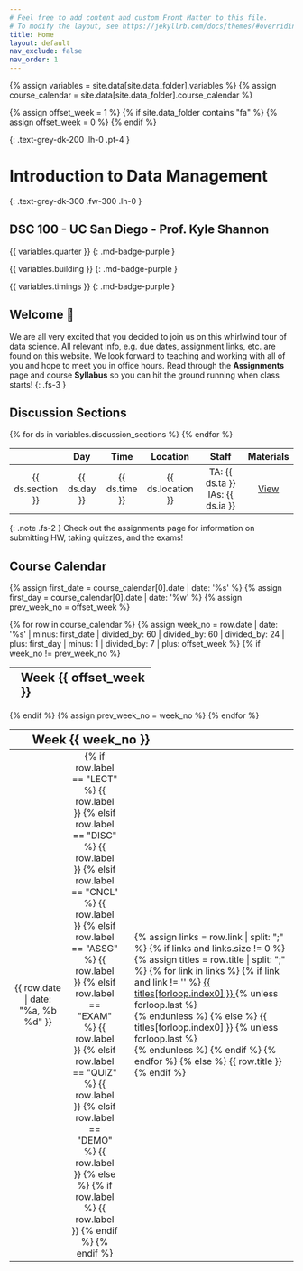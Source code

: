 ```yaml
---
# Feel free to add content and custom Front Matter to this file.
# To modify the layout, see https://jekyllrb.com/docs/themes/#overriding-theme-defaults
title: Home
layout: default
nav_exclude: false
nav_order: 1
---
```


{% assign variables = site.data[site.data_folder].variables %}
{% assign course_calendar = site.data[site.data_folder].course_calendar %}
<!-- Fall quarter starts in Week 0 while the other quarters start in Week 1 -->
{% assign offset_week = 1 %}
{% if site.data_folder contains "fa" %}
    {% assign offset_week = 0 %}
{% endif %}

{: .text-grey-dk-200 .lh-0 .pt-4 }
# Introduction to Data Management 

{: .text-grey-dk-300 .fw-300 .lh-0 }
## DSC 100 - UC San Diego - Prof. Kyle Shannon 

{{ variables.quarter }}
{: .md-badge-purple }

{{ variables.building }}
{: .md-badge-purple }

{{ variables.timings }}
{: .md-badge-purple }

<!-- {: .warning .fs-2 }
🚧 🚧 Much like UCSD ... This Course Website for the next quarter is currently under construction. Content is likely and often to change. Check back a few days before the quarter begins :) 🚧 🚧 -->


## Welcome <span title="https://jarv.is/" class="wave">👋</span> 

We are all very excited that you decided to join us on this whirlwind tour of data science. All relevant info, e.g. due dates, assignment links, etc. are found on this website.
We look forward to teaching and working with all of you and hope to meet you in office hours. Read through the **Assignments** page and course **Syllabus** so you can hit the ground running when class starts!
{: .fs-3 }

<!-- {: .note .fs-2 }
Week one I try to take as many students from the **waitlist** as I can, please email [{{ variables.cogsadvising }}](mailto:{{ variables.cogsadvising }}) with further questions. -->

## Discussion Sections

<table style="table-layout: fixed; text-align: center; width: 100%;">
    <thead>
        <tr class="header">
            <th style="width: 15%;"></th>
            <th style="width: 15%;"> Day </th>
            <th style="width: 15%;"> Time </th>
            <th style="width: 15%;"> Location </th>
            <th style="width: 25%;"> Staff </th>
            <th style="width: 15%;"> Materials </th>
        </tr>
    </thead>
    <tbody>
        {% for ds in variables.discussion_sections %}
        <tr>
            <td> {{ ds.section }} </td>
            <td> {{ ds.day }} </td>
            <td> {{ ds.time }} </td>
            <td> {{ ds.location }} </td>
            <td> TA: {{ ds.ta }} <br/> IAs: {{ ds.ia }} </td>
            <td> <a href="{{ ds.materials }}"> View </a> </td>
        </tr>
        {% endfor %}
    </tbody>
</table>

{: .note .fs-2 }
Check out the assignments page for information on submitting HW, taking quizzes, and the exams!


## Course Calendar

{% assign first_date = course_calendar[0].date | date: '%s' %}
{% assign first_day = course_calendar[0].date | date: '%w' %}
{% assign prev_week_no = offset_week %}
<table style="table-layout: fixed; text-align: left; width: 100%;">
    <colspan>
        <col style="width: 20%;">
        <col style="width: 20%; border: none">
        <col style="width: 60%; border: none">
    </colspan>
    <thead>
        <tr class="header">
            <th colspan="3" style="padding-left:8%; font-size-adjust:0.75"> Week {{ offset_week }} </th>
        </tr>
    </thead>
    <tbody>
{% for row in course_calendar %}
    {% assign week_no = row.date | date: '%s' | minus: first_date | divided_by: 60 | divided_by: 60 | divided_by: 24 | plus: first_day | minus: 1 | divided_by: 7 | plus: offset_week %}
    <!-- Week number is calculated as follows. Take the current row date as epoch and subtract the first date from course calendar.
    Convert it to number of days (How many days ahead is the current row date from first date) and add the day number of the first day of the week.
    Sunday is considered as 0, Monday as 1 and so on (strftime), but to start our week from Monday, we subtract 1 and then divide by 7 to get week no
    Offset week is used since fall quarter starts in Week 0 while other quarters start in Week 1 -->
    {% if week_no != prev_week_no %}
    </tbody>
</table>
<table style="table-layout: fixed; text-align: left; width: 100%;">
    <colspan>
        <col style="width: 20%;">
        <col style="width: 20%; border: none">
        <col style="width: 60%; border: none">
    </colspan>
    <thead>
        <tr class="header">
            <th colspan="3" style="padding-left:8%; font-size-adjust:0.75"> Week {{ week_no }} </th>
        </tr>
    </thead>
    <tbody>
    {% endif %}
    {% assign prev_week_no = week_no %}
        <tr>
            <td style="text-align: center"> {{ row.date | date: "%a, %b %d" }} </td>
            <td style="text-align: center">
              {% if row.label == "LECT" %} <span class="md-cal-badge md-cal-badge-blue"> {{ row.label }} </span>
              {% elsif row.label == "DISC" %} <span class="md-cal-badge md-cal-badge-purple"> {{ row.label }} </span>
              {% elsif row.label == "CNCL" %} <span class="md-cal-badge md-cal-badge-red"> {{ row.label }} </span>
              {% elsif row.label == "ASSG" %} <span class="md-cal-badge md-cal-badge-green"> {{ row.label }} </span>
              {% elsif row.label == "EXAM" %} <span class="md-cal-badge md-cal-badge-gray"> {{ row.label }} </span>
              {% elsif row.label == "QUIZ" %} <span class="md-cal-badge md-cal-badge-green"> {{ row.label }} </span>
              {% elsif row.label == "DEMO" %} <span class="md-cal-badge md-cal-badge-yellow"> {{ row.label }} </span>
              {% else %}
                {% if row.label %} <span class="md-cal-badge md-cal-badge-black"> {{ row.label }} </span>
                {% endif %}
              {% endif %}
            </td>
            <td style="padding-left: 4%">
            {% assign links = row.link | split: ";" %}
            {% if links and links.size != 0 %}
            {% assign titles = row.title | split: ";" %}
            {% for link in links %}
              {% if link and link != '' %} <a href="{{ link }}"> {{ titles[forloop.index0] }} </a> {% unless forloop.last %} <br/> {% endunless %}
              {% else %} {{ titles[forloop.index0] }} {% unless forloop.last %} <br/> {% endunless %}
              {% endif %}
            {% endfor %}
            {% else %} {{ row.title }}
            {% endif %}
            </td>
        </tr>
{% endfor %}
    </tbody>
</table>
